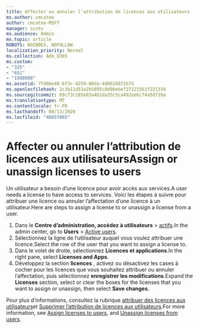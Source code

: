 ```yaml
---
title: Affecter ou annuler l’attribution de licences aux utilisateurs
ms.author: cmcatee
author: cmcatee-MSFT
manager: scotv
ms.audience: Admin
ms.topic: article
ROBOTS: NOINDEX, NOFOLLOW
localization_priority: Normal
ms.collection: Adm_O365
ms.custom:
- "325"
- "651"
- "1500008"
ms.assetid: 7fd08e48-6f3c-4259-88da-4d06288f2b7d
ms.openlocfilehash: 2c3b11d51a2b5895c8d90ebef27121561f221334
ms.sourcegitcommit: 69cf3c185e03a4b1da35c5ca492ee6c74a5d739a
ms.translationtype: MT
ms.contentlocale: fr-FR
ms.lasthandoff: 08/13/2020
ms.locfileid: "46657065"
---
```

# <a name="assign-or-unassign-licenses-to-users"></a><span data-ttu-id="38013-102">Affecter ou annuler l’attribution de licences aux utilisateurs</span><span class="sxs-lookup"><span data-stu-id="38013-102">Assign or unassign licenses to users</span></span>

<span data-ttu-id="38013-103">Un utilisateur a besoin d’une licence pour avoir accès aux services.</span><span class="sxs-lookup"><span data-stu-id="38013-103">A user needs a license to have access to services.</span></span> <span data-ttu-id="38013-104">Voici les étapes à suivre pour attribuer une licence ou annuler l’affectation d’une licence à un utilisateur.</span><span class="sxs-lookup"><span data-stu-id="38013-104">Here are steps to assign a license to or unassign a license from a user.</span></span>
  
1. <span data-ttu-id="38013-105">Dans le **Centre d’administration, accédez à utilisateurs** \> [actifs](https://go.microsoft.com/fwlink/p/?linkid=834822).</span><span class="sxs-lookup"><span data-stu-id="38013-105">In the admin center, go to **Users** \> [Active users](https://go.microsoft.com/fwlink/p/?linkid=834822).</span></span>
2. <span data-ttu-id="38013-106">Sélectionnez la ligne de l’utilisateur auquel vous voulez attribuer une licence.</span><span class="sxs-lookup"><span data-stu-id="38013-106">Select the row of the user that you want to assign a license to.</span></span>
3. <span data-ttu-id="38013-107">Dans le volet de droite, sélectionnez **Licences et applications**.</span><span class="sxs-lookup"><span data-stu-id="38013-107">In the right pane, select **Licenses and Apps**.</span></span>
4. <span data-ttu-id="38013-108">Développez la section **licences** , activez ou désactivez les cases à cocher pour les licences que vous souhaitez attribuer ou annuler l’affectation, puis sélectionnez **enregistrer les modifications**.</span><span class="sxs-lookup"><span data-stu-id="38013-108">Expand the **Licenses** section, select or clear the boxes for the licenses that you want to assign or unassign, then select **Save changes**.</span></span>

<span data-ttu-id="38013-109">Pour plus d’informations, consultez la rubrique [attribuer des licences aux utilisateurs](https://docs.microsoft.com/microsoft-365/admin/manage/assign-licenses-to-users)et [Supprimer l’attribution de licences aux utilisateurs](https://docs.microsoft.com/microsoft-365/admin/manage/remove-licenses-from-users).</span><span class="sxs-lookup"><span data-stu-id="38013-109">For more information, see [Assign licenses to users](https://docs.microsoft.com/microsoft-365/admin/manage/assign-licenses-to-users), and [Unassign licenses from users](https://docs.microsoft.com/microsoft-365/admin/manage/remove-licenses-from-users).</span></span>
